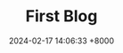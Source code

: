 ---
title: First Blog
date: 2024-02-17 14:06:33 +8000
categories: [Chaos, SUB_CATEGORIE]
tags: [game]     # TAG names should always be lowercase
---